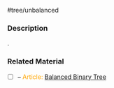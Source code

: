 #tree/unbalanced

### Description

.
### Related Material

- [ ] – <font color="orange"> Article: </font>[Balanced Binary Tree](https://www.programiz.com/dsa/balanced-binary-tree)
